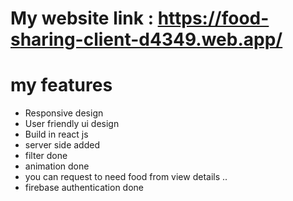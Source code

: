 # My website link : https://food-sharing-client-d4349.web.app/
# my features
- Responsive design
- User friendly ui design
- Build in react js
- server side added 
- filter done 
- animation done
- you can request to need food from view details ..
- firebase authentication done 
